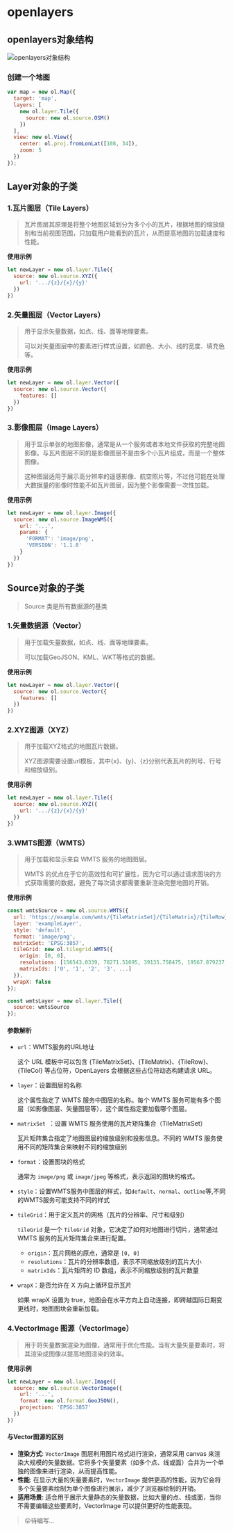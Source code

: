 # openlayers
## openlayers对象结构
![openlayers对象结构](./openlayersClass.png)

### 创建一个地图
```js
var map = new ol.Map({
  target: 'map',
  layers: [
    new ol.layer.Tile({
      source: new ol.source.OSM()
    })
  ],
  view: new ol.View({
    center: ol.proj.fromLonLat([108, 34]),
    zoom: 5
  })
});
```

## Layer对象的子类

### 1.瓦片图层（Tile Layers）
> 瓦片图层其原理是将整个地图区域划分为多个小的瓦片，根据地图的缩放级别和当前视图范围，只加载用户能看到的瓦片，从而提高地图的加载速度和性能。

**使用示例**
```js
let newLayer = new ol.layer.Tile({
  source: new ol.source.XYZ({
    url: '.../{z}/{x}/{y}'
  })
})
```

### 2.矢量图层（Vector Layers）
> 用于显示矢量数据，如点、线、面等地理要素。
> 
> 可以对矢量图层中的要素进行样式设置，如颜色、大小、线的宽度、填充色等。

**使用示例**
```js
let newLayer = new ol.layer.Vector({
  source: new ol.source.Vector({
    features: []
  })
})
```

### 3.影像图层（Image Layers）
> 用于显示单张的地图影像，通常是从一个服务或者本地文件获取的完整地图影像。与瓦片图层不同的是影像图层不是由多个小瓦片组成，而是一个整体图像。
> 
> 这种图层适用于展示高分辨率的遥感影像、航空照片等，不过他可能在处理大数据量的影像时性能不如瓦片图层，因为整个影像需要一次性加载。

**使用示例**
```js
let newLayer = new ol.layer.Image({
  source: new ol.source.ImageWMS({
    url: '...',
    params: {
      'FORMAT': 'image/png',
      'VERSION': '1.1.0'
    }
  })
})
```
## Source对象的子类
> Source 类是所有数据源的基类

### 1.矢量数据源（Vector）
> 用于加载矢量数据，如点、线、面等地理要素。
>
> 可以加载GeoJSON、KML、WKT等格式的数据。

**使用示例**
```js
let newLayer = new ol.layer.Vector({
  source: new ol.source.Vector({
    features: []
  })
})
```

### 2.XYZ图源（XYZ）
> 用于加载XYZ格式的地图瓦片数据。
>
> XYZ图源需要设置url模板，其中{x}、{y}、{z}分别代表瓦片的列号、行号和缩放级别。

**使用示例**
```js
let newLayer = new ol.layer.Tile({
  source: new ol.source.XYZ({
    url: '.../{z}/{x}/{y}'
  })
})
```
### 3.WMTS图源（WMTS）
> 用于加载和显示来自 WMTS 服务的地图图层。
>
> WMTS 的优点在于它的高效性和可扩展性，因为它可以通过请求图块的方式获取需要的数据，避免了每次请求都需要重新渲染完整地图的开销。

**使用示例**
```js
const wmtsSource = new ol.source.WMTS({
  url: 'https://example.com/wmts/{TileMatrixSet}/{TileMatrix}/{TileRow}/{TileCol}.png',
  layer: 'exampleLayer',
  style: 'default',
  format: 'image/png',
  matrixSet: 'EPSG:3857',
  tileGrid: new ol.tilegrid.WMTS({
    origin: [0, 0],
    resolutions: [156543.0339, 78271.51695, 39135.758475, 19567.879237, ...],
    matrixIds: ['0', '1', '2', '3', ...]
  }),
  wrapX: false
});

const wmtsLayer = new ol.layer.Tile({
  source: wmtsSource
});
```

#### 参数解析
- `url`：WMTS服务的URL地址
  
  这个 URL 模板中可以包含 {TileMatrixSet}、{TileMatrix}、{TileRow}、{TileCol} 等占位符，OpenLayers 会根据这些占位符动态构建请求 URL。
- `layer`：设置图层的名称
  
  这个属性指定了 WMTS 服务中图层的名称。每个 WMTS 服务可能有多个图层（如影像图层、矢量图层等），这个属性指定要加载哪个图层。

- `matrixSet `：设置 WMTS 服务使用的瓦片矩阵集合（TileMatrixSet）
  
  瓦片矩阵集合指定了地图图层的缩放级别和投影信息。不同的 WMTS 服务使用不同的矩阵集合来映射不同的缩放级别

- `format`：设置图块的格式
  
  通常为 `image/png` 或 `image/jpeg` 等格式，表示返回的图块的格式。

- `style`：设置WMTS服务中图层的样式，如`default`、`normal`、`outline`等,不同的WMTS服务可能支持不同的样式

- `tileGrid`：用于定义瓦片的网格（瓦片的分辨率、尺寸和级别）

  `tileGrid` 是一个 `TileGrid` 对象，它决定了如何对地图进行切片，通常通过 WMTS 服务的瓦片矩阵集合来进行配置。
  - `origin`：瓦片网格的原点，通常是 `[0, 0]`
  - `resolutions`：瓦片的分辨率数组，表示不同缩放级别的瓦片大小
  - `matrixIds`：瓦片矩阵的 ID 数组，表示不同缩放级别的瓦片数量

- `wrapX`：是否允许在 X 方向上循环显示瓦片
  
  如果 wrapX 设置为 true，地图会在水平方向上自动连接，即跨越国际日期变更线时，地图图块会重新加载。

### 4.VectorImage 图源（VectorImage）
> 用于将矢量数据渲染为图像，通常用于优化性能。当有大量矢量要素时，将其渲染成图像以提高地图渲染的效率。

**使用示例**
```js
let newLayer = new ol.layer.Image({
  source: new ol.source.VectorImage({
    url: '...',
    format: new ol.format.GeoJSON(),
    projection: 'EPSG:3857'
  })
})
```

#### 与Vector图源的区别
- **渲染方式**: `VectorImage` 图层利用图片格式进行渲染，通常采用 canvas 来渲染大规模的矢量数据。它将多个矢量要素（如多个点、线或面）合并为一个单独的图像来进行渲染，从而提高性能。
- **性能**: 在显示大量的矢量要素时，`VectorImage` 提供更高的性能，因为它会将多个矢量要素绘制为单个图像进行展示，减少了浏览器绘制的开销。
- **适用场景**: 适合用于展示大量静态的矢量数据，比如大量的点、线或面，当你不需要编辑这些要素时，VectorImage 可以提供更好的性能表现。


> 😛待编写...